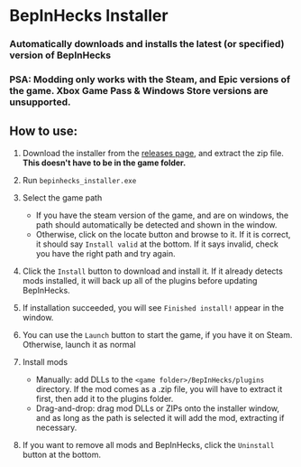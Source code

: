 # BepInHecks Installer
### Automatically downloads and installs the latest (or specified) version of BepInHecks

### PSA: Modding only works with the Steam, and Epic versions of the game. Xbox Game Pass & Windows Store versions are unsupported.

## How to use:

1. Download the installer from the [releases page](https://github.com/cobwebsh/bepinhecks-installer/releases/latest), and extract the zip file. **This doesn't have to be in the game folder.**

2. Run `bepinhecks_installer.exe`

3. Select the game path
    -  If you have the steam version of the game, and are on windows, the path should automatically be detected and shown in the window. 
    - Otherwise, click on the locate button and browse to it. If it is correct, it should say `Install valid` at the bottom. If it says invalid, check you have the right path and try again.

4. Click the `Install` button to download and install it. If it already detects mods installed, it will back up all of the plugins before updating BepInHecks.

5. If installation succeeded, you will see `Finished install!` appear in the window.

6. You can use the `Launch` button to start the game, if you have it on Steam. Otherwise, launch it as normal

7. Install mods
    - Manually: add DLLs to the `<game folder>/BepInHecks/plugins` directory. If the mod comes as a .zip file, you will have to extract it first, then add it to the plugins folder. 
    - Drag-and-drop: drag mod DLLs or ZIPs onto the installer window, and as long as the path is selected it will add the mod, extracting if necessary.

8. If you want to remove all mods and BepInHecks, click the `Uninstall` button at the bottom.